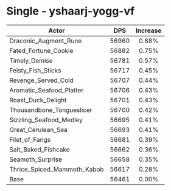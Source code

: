 # Single - yshaarj-yogg-vf
| Actor | DPS | Increase |
|---|:---:|:---:|
|Draconic_Augment_Rune|56960|0.88%|
|Fated_Fortune_Cookie|56882|0.75%|
|Timely_Demise|56781|0.57%|
|Feisty_Fish_Sticks|56717|0.45%|
|Revenge_Served_Cold|56707|0.44%|
|Aromatic_Seafood_Platter|56706|0.43%|
|Roast_Duck_Delight|56701|0.43%|
|Thousandbone_Tongueslicer|56700|0.42%|
|Sizzling_Seafood_Medley|56695|0.41%|
|Great_Cerulean_Sea|56693|0.41%|
|Filet_of_Fangs|56681|0.39%|
|Salt_Baked_Fishcake|56662|0.36%|
|Seamoth_Surprise|56658|0.35%|
|Thrice_Spiced_Mammoth_Kabob|56617|0.28%|
|Base|56461|0.00%|

